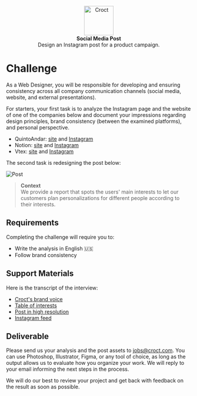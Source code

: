 <p align="center">
    <a href="https://croct.com">
      <img src="https://cdn.croct.io/brand/logo/repo-icon-green.svg" alt="Croct" height="80"/>
    </a>
    <br />
    <strong>Social Media Post</strong>
    <br />
    Design an Instagram post for a product campaign.
</p>

# Challenge

As a Web Designer, you will be responsible for developing and ensuring consistency across all company communication
channels (social media, website, and external presentations).

For starters, your first task is to analyze the Instagram page and the website of one of the companies below and
document your impressions regarding design principles, brand consistency (between the examined platforms), and personal
perspective.

- QuintoAndar: [site](https://www.quintoandar.com.br/) and [Instagram](https://www.instagram.com/quintoandardesign/)
- Notion: [site](https://www.notion.so/product) and [Instagram](https://www.instagram.com/notionhq/)
- Vtex: [site](https://vtex.com/us-en/) and [Instagram](https://www.instagram.com/vtexbrasil/)

The second task is redesigning the post below:

![Post](https://user-images.githubusercontent.com/943036/137801895-28abdc1b-0534-435c-8574-3b8be7a097f6.jpg)

> **Context**  
> We provide a report that spots the users' main interests to let our customers plan personalizations for
> different people according to their interests.

## Requirements

Completing the challenge will require you to:

- Write the analysis in English 🇺🇸
- Follow brand consistency

## Support Materials

Here is the transcript of the interview:

- [Croct's brand voice](https://docs.google.com/presentation/d/e/2PACX-1vRatzCe6A0lLBoWScWHivs8VoMKbv_I5N1HNQzjzEKQ0QxtRlMeXkngHtKMxFL-dMGmZZDUjV-mS7Ek/pub?start=false&loop=false&delayms=3000)
- [Table of interests](https://user-images.githubusercontent.com/11818859/137769752-aff10064-c77e-43ae-84bb-2845dcb17943.png)
- [Post in high resolution](https://user-images.githubusercontent.com/943036/137816832-a99e835b-4d67-4ffb-a27a-8b92180bb845.png)
- [Instagram feed](https://user-images.githubusercontent.com/943036/137816777-16dafdb1-8884-4a90-a7b0-df36cc041c0c.png)

## Deliverable

Please send us your analysis and the post assets to [jobs@croct.com](mailto:jobs@croct.com). You can use Photoshop,
Illustrator, Figma, or any tool of choice, as long as the output allows us to evaluate how you organize your work. We
will reply to your email informing the next steps in the process.

We will do our best to review your project and get back with feedback on the result as soon as possible.
